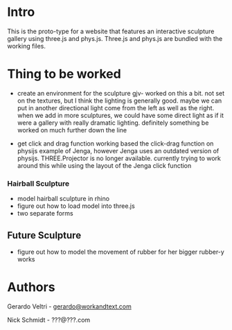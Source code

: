 # Intro

This is the proto-type for a website that features an interactive sculpture gallery using three.js and phys.js. Three.js and phys.js are bundled with the working files.

# Thing to be worked

- create an environment for the sculpture
  gjv- worked on this a bit. not set on the textures, but I think the lighting is generally good. maybe we can put in another directional light come from the left as well as the right. when we add in more sculptures, we could have some direct light as if it were a gallery with really dramatic lighting. definitely something be worked on much further down the line

- get click and drag function working
  based the click-drag function on physijs example of Jenga, however Jenga uses an outdated version of physijs. THREE.Projector is no longer available. currently trying to work around this while using the layout of the Jenga click function



### Hairball Sculpture

- model hairball sculpture in rhino
- figure out how to load model into three.js
- two separate forms

## Future Sculpture

- figure out how to model the movement of rubber for her bigger rubber-y works

# Authors

Gerardo Veltri - gerardo@workandtext.com

Nick Schmidt - ???@???.com